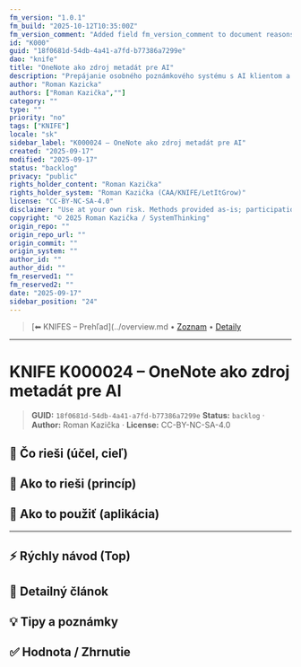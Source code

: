 ```yaml
---
fm_version: "1.0.1"
fm_build: "2025-10-12T10:35:00Z"
fm_version_comment: "Added field fm_version_comment to document reasons for FM updates"
id: "K000"
guid: "18f0681d-54db-4a41-a7fd-b77386a7299e"
dao: "knife"
title: "OneNote ako zdroj metadát pre AI"
description: "Prepájanie osobného poznámkového systému s AI klientom a projektmi"
author: "Roman Kazicka"
authors: ["Roman Kazička",""]
category: ""
type: ""
priority: "no"
tags: ["KNIFE"]
locale: "sk"
sidebar_label: "K000024 – OneNote ako zdroj metadát pre AI"
created: "2025-09-17"
modified: "2025-09-17"
status: "backlog"
privacy: "public"
rights_holder_content: "Roman Kazička"
rights_holder_system: "Roman Kazička (CAA/KNIFE/LetItGrow)"
license: "CC-BY-NC-SA-4.0"
disclaimer: "Use at your own risk. Methods provided as-is; participation is voluntary and context-aware."
copyright: "© 2025 Roman Kazička / SystemThinking"
origin_repo: ""
origin_repo_url: ""
origin_commit: ""
origin_system: ""
author_id: ""
author_did: ""
fm_reserved1: ""
fm_reserved2: ""
date: "2025-09-17"
sidebar_position: "24"
---
```

<!-- body:start -->

<!-- nav:knifes -->
> [⬅ KNIFES – Prehľad](../overview.md • [Zoznam](../KNIFE_Overview_List.md) • [Detaily](../KNIFE_Overview_Details.md)
---
# KNIFE K000024 – OneNote ako zdroj metadát pre AI

<!-- fm-visible: start -->
> **GUID:** `18f0681d-54db-4a41-a7fd-b77386a7299e`
> **Status:** `backlog` · **Author:** Roman Kazička · **License:** CC-BY-NC-SA-4.0
<!-- fm-visible: end -->

## 🎯 Čo rieši (účel, cieľ)

## 🧩 Ako to rieši (princíp)

## 🧪 Ako to použiť (aplikácia)

---

## ⚡ Rýchly návod (Top)

## 📜 Detailný článok

## 💡 Tipy a poznámky

## ✅ Hodnota / Zhrnutie
